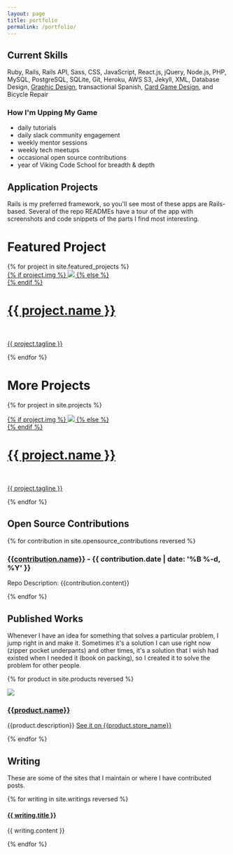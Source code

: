 ```yaml
---
layout: page
title: portfolio
permalink: /portfolio/
---
```


<div class="portfolio-index">

  <h2>Current Skills</h2>

  <p class="section-explanation">Ruby, Rails, Rails API, Sass, CSS, JavaScript, React.js, jQuery, Node.js, PHP, MySQL, PostgreSQL, SQLite, Git, Heroku, AWS S3, Jekyll, XML, Database Design, <a href="https://www.localflavormarketing.com/#portfolio" target="_blank">Graphic Design</a>, transactional Spanish, <a href="https://www.thegamecrafter.com/designers/anne-richardson" target="_blank">Card Game Design</a>, and Bicycle Repair</p>

<div class="centered">
  <h3>How I'm Upping My Game</h3>
  <ul>
    <li>daily tutorials</li>
    <li>daily slack community engagement</li>
    <li>weekly mentor sessions</li>
    <li>weekly tech meetups</li>
    <li>occasional open source contributions</li>
    <li>year of Viking Code School for breadth & depth</li>
  </ul>
</div>

  <h2>Application Projects</h2>

  <p class="section-explanation">Rails is my preferred framework, so you'll see most of these apps are Rails-based. Several of the repo READMEs have a tour of the app with screenshots and code snippets of the parts I find most interesting.</p>

  <div class="rails-sites">
    <div class="projects-subhead">
      <h1>Featured Project</h1>
    </div> <!-- projects-subhead -->
  {% for project in site.featured_projects %}
    <div class="featured">
      <div class="thumbnail">
        <a href="{{ project.url }}">
          {% if project.img %}
          <img class="thumbnail" src="{{ project.img }}"/>
          {% else %}
          <div class="thumbnail blankbox"></div>
          {% endif %}
          <span>
            <h1>{{ project.name }}</h1>
            <br/>
            <p>{{ project.tagline }}</p>
          </span>
        </a>
      </div>
    </div>
  {% endfor %}
  </div> <!-- .rails-sites -->

  <div class="rails-sites">
    <div class="projects-subhead">
      <h1>More Projects</h1>
    </div> <!-- projects-subhead -->

  {% for project in site.projects %}
    <div class="project">
      <div class="thumbnail">
        <a href="{{ project.url }}">
          {% if project.img %}
          <img class="thumbnail" src="{{ project.img }}"/>
          {% else %}
          <div class="thumbnail blankbox"></div>
          {% endif %}
          <span>
            <h1>{{ project.name }}</h1>
            <br/>
            <p>{{ project.tagline }}</p>
          </span>
        </a>
      </div>
    </div>
  {% endfor %}
  </div> <!-- .rails-sites -->

<h2>Open Source Contributions</h2>

<div class="open-source">

  {% for contribution in site.opensource_contributions reversed %}
    <article>
      <h3>
        <a href="{{contribution.site_url}}" target="_blank" alt="{{contribution.name}}">{{contribution.name}}</a>
        <span class="post-meta"> - {{ contribution.date | date: '%B %-d, %Y' }}</span>
      </h3>
      <p><span>Repo Description:</span> {{contribution.content}}</p>
    </article>
  {% endfor %}

</div><!-- open-source -->


<h2>Published Works</h2>

<p class="section-explanation">Whenever I have an idea for something that solves a particular problem, I jump right in and make it. Sometimes it's a solution I can use right now (zipper pocket underpants) and other times, it's a solution that I wish had existed when I needed it (book on packing), so I created it to solve the problem for other people.</p>

<div class="products">

  {% for product in site.products reversed %}
    <article>
      <a href="{{product.store_url}}" target="_blank" alt="{{product.store_name}}"><img src="{{product.img}}"></a>
      <div class="explanation">
        <a href="{{product.store_url}}" target="_blank" alt="{{product.store_name}}"><h3>{{product.name}}</h3></a>
        <p>{{product.description}} <a href="{{product.store_url}}" target="_blank" alt="{{product.store_name}}">See it on {{product.store_name}}</a></p>
      </div>
    </article>
  {% endfor %}

</div><!-- products -->


<h2>Writing</h2>
<p class="section-explanation">These are some of the sites that I maintain or where I have contributed posts.</p>

<div class="writing">

{% for writing in site.writings reversed %}
  <article>
    <h4><a href="{{ writing.site_url }}">{{ writing.title }}</a></h4>
    <p>{{ writing.content }}</p>
  </article>
{% endfor %}

</div> <!-- writing -->

</div> <!-- portfolio-index -->
